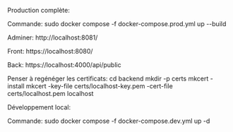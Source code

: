 Production complète:

Commande: 
sudo docker compose -f docker-compose.prod.yml up --build

Adminer:
http://localhost:8081/

Front:
https://localhost:8080/

Back:
https://localhost:4000/api/public


Penser à regénéger les certificats:
cd backend
mkdir -p certs
mkcert -install
mkcert -key-file certs/localhost-key.pem -cert-file certs/localhost.pem localhost


Développement local:

Commande:
sudo docker compose -f docker-compose.dev.yml up -d

